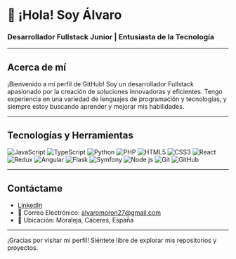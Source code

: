 # 👋 ¡Hola! Soy Álvaro

### Desarrollador Fullstack Junior | Entusiasta de la Tecnología

---

## Acerca de mí

¡Bienvenido a mi perfil de GitHub! Soy un desarrollador Fullstack apasionado por la creación de soluciones innovadoras y eficientes. Tengo experiencia en una variedad de lenguajes de programación y tecnologías, y siempre estoy buscando aprender y mejorar mis habilidades.

---

## Tecnologías y Herramientas

![JavaScript](https://img.icons8.com/ios-filled/50/000000/javascript.png)
![TypeScript](https://img.icons8.com/ios-filled/50/000000/typescript.png)
![Python](https://img.icons8.com/ios-filled/50/000000/python.png)
![PHP](https://img.icons8.com/ios-filled/50/000000/php.png)
![HTML5](https://img.icons8.com/ios-filled/50/000000/html-5.png)
![CSS3](https://img.icons8.com/ios-filled/50/000000/css3.png)
![React](https://img.icons8.com/ios-filled/50/000000/react.png)
![Redux](https://img.icons8.com/ios-filled/50/000000/redux.png)
![Angular](https://img.icons8.com/ios-filled/50/000000/angular.png)
![Flask](https://img.icons8.com/ios-filled/50/000000/flask.png)
![Symfony](https://img.icons8.com/ios-filled/50/000000/symfony.png)
![Node.js](https://img.icons8.com/ios-filled/50/000000/nodejs.png)
![Git](https://img.icons8.com/ios-filled/50/000000/git.png)
![GitHub](https://img.icons8.com/ios-filled/50/000000/github.png)

---

## Contáctame

- [LinkedIn](https://www.linkedin.com/in/alvaro-mor%C3%B3n-gonz%C3%A1lez-a232a9168/)
- 📩 Correo Electrónico: alvaromoron27@gmail.com
- 📍 Ubicación: Moraleja, Cáceres, España
---

¡Gracias por visitar mi perfil! Siéntete libre de explorar mis repositorios y proyectos.
